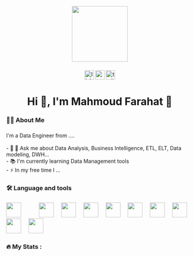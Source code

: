 <div align="center">
  <img height="150" src="https://media.giphy.com/media/M9gbBd9nbDrOTu1Mqx/giphy.gif"  />
</div>

###

<div align="center">
  <img src="https://img.shields.io/static/v1?message=LinkedIn&logo=linkedin&label=&color=0077B5&logoColor=white&labelColor=&style=for-the-badge" height="25" alt="linkedin logo"  />
  <img src="https://img.shields.io/static/v1?message=Youtube&logo=youtube&label=&color=FF0000&logoColor=white&labelColor=&style=for-the-badge" height="25" alt="youtube logo"  />
  <img src="https://img.shields.io/static/v1?message=Twitter&logo=twitter&label=&color=1DA1F2&logoColor=white&labelColor=&style=for-the-badge" height="25" alt="twitter logo"  />
</div>

###

<h1 align="center">Hi 👋, I'm Mahmoud Farahat
👋</h1>

###

<h3 align="left">👩‍💻  About Me</h3>

###

<p align="left">I'm a Data Engineer from ....<br><br>- 🔭 💬 Ask me about Data Analysis, Business Intelligence, ETL, ELT, Data modeling, DWH...<br>- 📚 I'm currently learning Data Management tools <br>- ⚡ In my free time I ...</p>

###

<h3 align="left">🛠 Language and tools</h3>

###

<div align="left">
  <img src="https://cdn.jsdelivr.net/gh/devicons/devicon@latest/icons/apacheairflow/apacheairflow-original.svg" height="40"  width="40"  />  
    <img width="40" />
      <img src="https://cdn.jsdelivr.net/gh/devicons/devicon@latest/icons/apachespark/apachespark-original-wordmark.svg" height="40"  width="40" />
    <img width="12" />
  
  <img src="https://cdn.jsdelivr.net/gh/devicons/devicon@latest/icons/azuresqldatabase/azuresqldatabase-original.svg" height="40" width="40"/>
  <img width="12" />

<img src="https://cdn.jsdelivr.net/gh/devicons/devicon@latest/icons/docker/docker-original-wordmark.svg" height="40"  width="40" />
    <img width="12" />

<img src="https://cdn.jsdelivr.net/gh/devicons/devicon@latest/icons/kubernetes/kubernetes-original-wordmark.svg" height="40"  width="40" />
    <img width="12" />

<img src="https://cdn.jsdelivr.net/gh/devicons/devicon@latest/icons/leetcode/leetcode-original-wordmark.svg" height="40"  width="40" />
<img width="12" />         

<img src="https://cdn.jsdelivr.net/gh/devicons/devicon@latest/icons/hadoop/hadoop-original-wordmark.svg" height="40"  width="40"/>
<img width="12" />

<img src="https://cdn.jsdelivr.net/gh/devicons/devicon@latest/icons/matplotlib/matplotlib-original-wordmark.svg" height="40"  width="40" />
<img width="12" />

<img src="https://cdn.jsdelivr.net/gh/devicons/devicon@latest/icons/mysql/mysql-original-wordmark.svg" height="40"  width="40" />
<img width="12" />

<img src="https://cdn.jsdelivr.net/gh/devicons/devicon@latest/icons/numpy/numpy-original-wordmark.svg" height="40"  width="40" />
<img width="12" /> 
         
</div>

###

<h3 align="left">🔥   My Stats :</h3>

###
